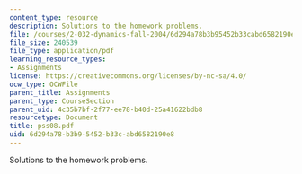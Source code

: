 ```yaml
---
content_type: resource
description: Solutions to the homework problems.
file: /courses/2-032-dynamics-fall-2004/6d294a78b3b95452b33cabd6582190e8_pss08.pdf
file_size: 240539
file_type: application/pdf
learning_resource_types:
- Assignments
license: https://creativecommons.org/licenses/by-nc-sa/4.0/
ocw_type: OCWFile
parent_title: Assignments
parent_type: CourseSection
parent_uid: 4c35b7bf-2f77-ee78-b40d-25a41622bdb8
resourcetype: Document
title: pss08.pdf
uid: 6d294a78-b3b9-5452-b33c-abd6582190e8
---
```

Solutions to the homework problems.